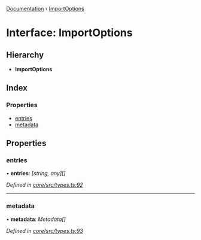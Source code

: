 [Documentation](../README.md) › [ImportOptions](importoptions.md)

# Interface: ImportOptions

## Hierarchy

* **ImportOptions**

## Index

### Properties

* [entries](importoptions.md#entries)
* [metadata](importoptions.md#metadata)

## Properties

###  entries

• **entries**: *[string, any][]*

*Defined in [core/src/types.ts:92](https://github.com/badbatch/cachemap/blob/f503e0e/packages/core/src/types.ts#L92)*

___

###  metadata

• **metadata**: *Metadata[]*

*Defined in [core/src/types.ts:93](https://github.com/badbatch/cachemap/blob/f503e0e/packages/core/src/types.ts#L93)*
